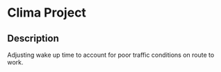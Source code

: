 # Clima Project

## Description

Adjusting wake up time to account for poor traffic conditions on route to work.
